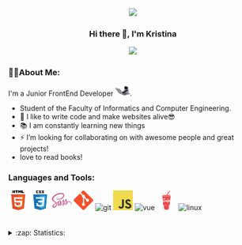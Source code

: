 
<div id="user-content-header" align="center" dir="auto">
  <a target="_blank" rel="noopener noreferrer" href="https://camo.githubusercontent.com/deb3c8a2730013c4bef2ea8859dff656d86d4fff30a9cca7f405664463af7bad/68747470733a2f2f6d656469612e67697068792e636f6d2f6d656469612f5574377a655258436d7863307464374e36382f67697068792e676966"><img src="https://camo.githubusercontent.com/deb3c8a2730013c4bef2ea8859dff656d86d4fff30a9cca7f405664463af7bad/68747470733a2f2f6d656469612e67697068792e636f6d2f6d656469612f5574377a655258436d7863307464374e36382f67697068792e676966" width="20%" data-canonical-src="https://media.giphy.com/media/Ut7zeRXCmxc0td7N68/giphy.gif" style="max-width: 100%;"></a>

  ### Hi there 👋, I'm Kristina

  ![](https://komarev.com/ghpvc/?username=k1ka-e)
</div>





<h3 dir="auto">👩‍💻About Me:</h3>

I'm a Junior FrontEnd Developer <img width="30px" src="/1.gif" />.
- Student of the Faculty of Informatics and Computer Engineering.
- 💪 I like to write code and make websites alive😎
- 📚 I am constantly learning new things
- ⚡️ I’m looking for collaborating on with awesome people and great projects!
- love to read books!

### Languages and Tools:


<div dir= "auto">
<img alt="HTML5" width="40" height= "40" src="https://raw.githubusercontent.com/github/explore/80688e429a7d4ef2fca1e82350fe8e3517d3494d/topics/html/html.png" />
<img alt="CSS3" width="40" height= "40" src="https://raw.githubusercontent.com/github/explore/80688e429a7d4ef2fca1e82350fe8e3517d3494d/topics/css/css.png" />
<img alt="Sass"  width="40" height= "40" src="https://raw.githubusercontent.com/github/explore/80688e429a7d4ef2fca1e82350fe8e3517d3494d/topics/sass/sass.png" />
<img src="https://github.com/devicons/devicon/raw/master/icons/git/git-original.svg" title="Git"  width="40" height= "40">
<img src="https://raw.githubusercontent.com/daniilshat/daniilshat/2583381c09497c680369e95dce7e029d93484d94/icons/VS-code.svg" alt="git" width="40" height= "40">
<img alt="JavaScript"  width="40" height= "40" src="https://raw.githubusercontent.com/github/explore/80688e429a7d4ef2fca1e82350fe8e3517d3494d/topics/javascript/javascript.png" />
  <img src="https://cdn.jsdelivr.net/gh/devicons/devicon/icons/vuejs/vuejs-original.svg" alt="vue"  width="40" height= "40"/>
<img src="https://github.com/devicons/devicon/raw/master/icons/gulp/gulp-plain.svg" title="Gulp"  width="40" height= "40">
<img src="https://raw.githubusercontent.com/daniilshat/daniilshat/2d7eafe5250314b3d422c86b35de062e0f1f5178/icons/linux.svg" alt="linux"  width="40" height= "40">


</div>

<br />
<br />



<details>
  <summary>:zap: Statistics:</summary>
   <img align="left" alt="codeSTACKr's GitHub Stats" src="https://github-readme-stats.vercel.app/api/top-langs/?username=k1ka-e&langs_count=8&layout=compact" />
    <br />
    <img align="left" alt="codeSTACKr's GitHub Stats" src="https://github-readme-stats.vercel.app/api?username=k1ka-e&show_icons=true" />
</details>




